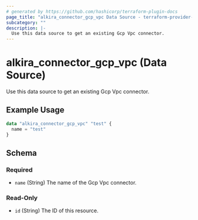 ```yaml
---
# generated by https://github.com/hashicorp/terraform-plugin-docs
page_title: "alkira_connector_gcp_vpc Data Source - terraform-provider-alkira"
subcategory: ""
description: |-
  Use this data source to get an existing Gcp Vpc connector.
---
```


# alkira_connector_gcp_vpc (Data Source)

Use this data source to get an existing Gcp Vpc connector.

## Example Usage

```terraform
data "alkira_connector_gcp_vpc" "test" {
  name = "test"
}
```

<!-- schema generated by tfplugindocs -->
## Schema

### Required

- `name` (String) The name of the Gcp Vpc connector.

### Read-Only

- `id` (String) The ID of this resource.


